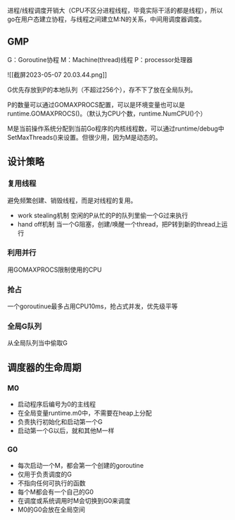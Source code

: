 进程/线程调度开销大（CPU不区分进程线程，毕竟实际干活的都是线程），所以go在用户态建立协程，与线程之间建立M:N的关系，中间用调度器调度。

## GMP

G：Goroutine协程
M：Machine(thread)线程
P：processor处理器

![[截屏2023-05-07 20.03.44.png]]

G优先存放到P的本地队列（不超过256个），存不下了放在全局队列。

P的数量可以通过GOMAXPROCS配置，可以是环境变量也可以是runtime.GOMAXPROCS()。（默认为CPU个数，runtime.NumCPU()个）

M是当前操作系统分配到当前Go程序的内核线程数，可以通过runtime/debug中SetMaxThreads()来设置。但很少用，因为M是动态的。

## 设计策略

### 复用线程

避免频繁创建、销毁线程，而是对线程的复用。

- work stealing机制
空闲的P从忙的P的队列里偷一个G过来执行
- hand off机制
当一个G阻塞，创建/唤醒一个thread，把P转到新的thread上运行

### 利用并行

用GOMAXPROCS限制使用的CPU

### 抢占

一个goroutinue最多占用CPU10ms，抢占式并发，优先级平等

### 全局G队列

从全局队列当中偷取G

## 调度器的生命周期

### M0

- 启动程序后编号为0的主线程
- 在全局变量runtime.m0中，不需要在heap上分配
- 负责执行初始化和启动第一个G
- 启动第一个G以后，就和其他M一样

### G0

- 每次启动一个M，都会第一个创建的goroutine
- 仅用于负责调度的G
- 不指向任何可执行的函数
- 每个M都会有一个自己的G0
- 在调度或系统调用时M会切换到G0来调度
- M0的G0会放在全局空间

